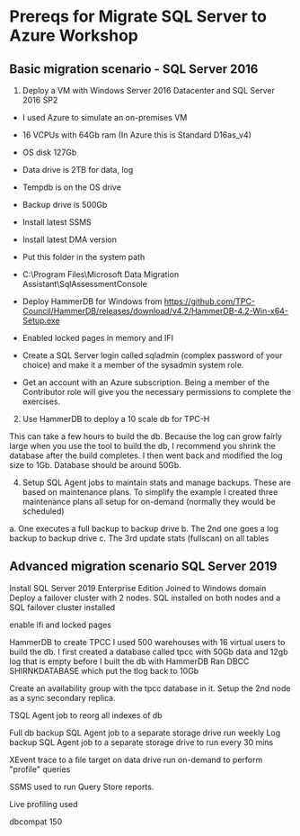 # Prereqs for Migrate SQL Server to Azure Workshop

## Basic migration scenario  - SQL Server 2016

1. Deploy a VM with Windows Server 2016 Datacenter and SQL Server 2016 SP2

- I used Azure to simulate an on-premises VM
- 16 VCPUs with 64Gb ram (In Azure this is Standard D16as_v4)
- OS disk 127Gb
- Data drive is 2TB for data, log
- Tempdb is on the OS drive
- Backup drive is 500Gb
- Install latest SSMS
- Install latest DMA version
- Put this folder in the system path
- C:\Program Files\Microsoft Data Migration Assistant\SqlAssessmentConsole

- Deploy HammerDB for Windows from https://github.com/TPC-Council/HammerDB/releases/download/v4.2/HammerDB-4.2-Win-x64-Setup.exe
- Enabled locked pages in memory and IFI
- Create a SQL Server login called sqladmin (complex password of your choice) and make it a member of the sysadmin system role.
- Get an account with an Azure subscription. Being a member of the Contributor role will give you the necessary permissions to complete the exercises.

2. Use HammerDB to deploy a 10 scale db for TPC-H

This can take a few hours to build the db. Because the log can grow fairly large when you use the tool to build the db, I recommend you shrink the database after the build completes. I then went back and modified the log size to 1Gb. Database should be around 50Gb.

4. Setup SQL Agent jobs to maintain stats and manage backups. These are based on maintenance plans. To simplify the example I created three maintenance plans all setup for on-demand (normally they would be scheduled)

a. One executes a full backup to backup drive
b. The 2nd one goes a log backup to backup drive
c. The 3rd update stats (fullscan) on all tables

## Advanced migration scenario SQL Server 2019

Install SQL Server 2019 Enterprise Edition
    Joined to Windows domain
    Deploy a failover cluster with 2 nodes.
    SQL installed on both nodes and a SQL failover cluster installed

enable ifi and locked pages

HammerDB to create TPCC
    I used 500 warehouses with 16 virtual users to build the db. I first created a database called tpcc with 50Gb data and 12gb log that is empty before I built the db with HammerDB
    Ran DBCC SHIRNKDATABASE which put the tlog back to 10Gb

Create an availability group with the tpcc database in it. Setup the 2nd node as a sync secondary replica.

TSQL Agent job to reorg all indexes of db

Full db backup SQL Agent job to a separate storage drive run weekly
Log backup SQL Agent job to a separate storage drive to run every 30 mins

XEvent trace to a file target on data drive run on-demand to perform 
"profile" queries

SSMS used to run Query Store reports.

Live profiling used

dbcompat 150